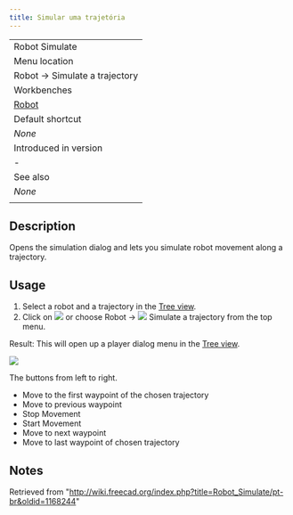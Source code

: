 ```yaml
---
title: Simular uma trajetória
---
```

|  |
| --- |
| Robot Simulate |
| Menu location |
| Robot → Simulate a trajectory |
| Workbenches |
| [Robot](/Robot_Workbench "Robot Workbench") |
| Default shortcut |
| *None* |
| Introduced in version |
| - |
| See also |
| *None* |
|  |

## Description

Opens the simulation dialog and lets you simulate robot movement along a trajectory.

## Usage

1. Select a robot and a trajectory in the [Tree view](/Tree_view "Tree view").
2. Click on ![](/images/Robot_Simulate.svg) or choose Robot → ![](/images/Robot_Simulate.svg) Simulate a trajectory from the top menu.

Result: This will open up a player dialog menu in the [Tree view](/Tree_view "Tree view").

![](/images/Robot_Simulation_Player.jpg)

The buttons from left to right.

* Move to the first waypoint of the chosen trajectory
* Move to previous waypoint
* Stop Movement
* Start Movement
* Move to next waypoint
* Move to last waypoint of chosen trajectory

## Notes

Retrieved from "<http://wiki.freecad.org/index.php?title=Robot_Simulate/pt-br&oldid=1168244>"